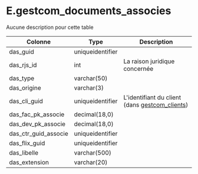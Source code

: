 # E.gestcom_documents_associes

Aucune description pour cette table

Colonne|Type|Description
---|---|---
das_guid|uniqueidentifier|
das_rjs_id|int|La raison juridique concernée 
das_type|varchar(50)|
das_origine|varchar(3)|
das_cli_guid|uniqueidentifier|L'identifiant du client (dans [gestcom_clients](generated_gestcom_clients.md)) 
das_fac_pk_associe|decimal(18,0)|
das_dev_pk_associe|decimal(18,0)|
das_ctr_guid_associe|uniqueidentifier|
das_flix_guid|uniqueidentifier|
das_libelle|varchar(500)|
das_extension|varchar(20)|
